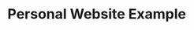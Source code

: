 <h1>Personal Website Example<h1/>
<p This is a simple personal portfolio website built using only HTML and CSS. It includes sections for Profile and Skills. p/>
